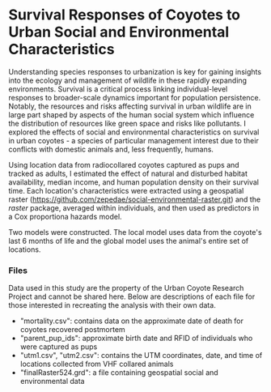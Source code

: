 # Survival Responses of Coyotes to Urban Social and Environmental Characteristics

Understanding species responses to urbanization is key for gaining insights into 
the ecology and management of wildlife in these rapidly expanding environments. 
Survival is a critical process linking individual-level responses to broader-scale 
dynamics important for population persistence. Notably, the resources and risks
affecting survival in urban wildlife are in large part shaped by aspects of the 
human social system which influence the distribution of resources like green space
and risks like pollutants. I explored the effects of social 
and environmental characteristics on survival in urban coyotes - a species of 
particular management interest due to their conflicts with domestic animals and,
less frequently, humans.

Using location data from radiocollared coyotes captured as pups and tracked as adults, I estimated
the effect of natural and disturbed habitat availability, median income, and human population density
on their survival time. Each location's characteristics were extracted using a geospatial raster (https://github.com/zepedae/social-environmental-raster.git) and the *raster* package, averaged within individuals, and then used as predictors in a Cox proportiona hazards model.

Two models were constructed. The local model uses data from the coyote's last 6 months
of life and the global model uses the animal's entire set of locations. 



### Files
Data used in this study are the property of the Urban Coyote Research Project
and cannot be shared here. Below are descriptions of each file for those
interested in recreating the analysis with their own data.

- "mortality.csv": contains data on the approximate date of death for coyotes
recovered postmortem
- "parent_pup_ids": approximate birth date and RFID of individuals who were 
captured as pups
- "utm1.csv", "utm2.csv": contains the UTM coordinates, date, and time of locations
collected from VHF collared animals
- "finalRaster524.grd": a file containing geospatial social and environmental data